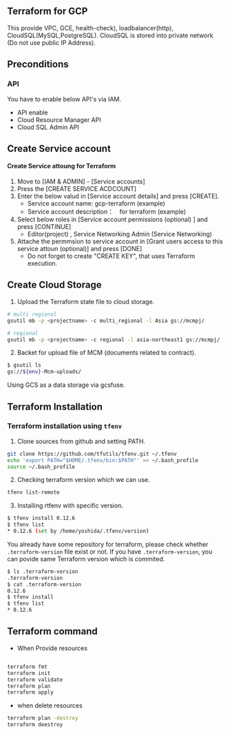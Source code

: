 ## Terraform for GCP

This provide VPC, GCE, health-check), loadbalancer(http), CloudSQL(MySQL,PostgreSQL).
CloudSQL is stored into private network (Do not use public IP Address).
<br>

## Preconditions

### API

You have to enable below API's via IAM.

- API enable
- Cloud Resource Manager API
- Cloud SQL Admin API

## Create Service account

#### Create Service attoung for Terraform
1. Move to [IAM & ADMIN] - [Service accounts]
2. Press the [CREATE SERVICE ACDCOUNT]
3. Enter the below valud in [Service account details] and press [CREATE].
    - Service account name: gcp-terraform (example)
    - Service account description：　for terraform (example)
4. Select below roles in [Service account permissions (optional) ] and press [CONTINUE]
    - Editor(project) , Service Networking Admin (Service Networking)
5. Attache the permmsion to service account in [Grant users access to this service attoun (optional)] and press [DONE]
    - Do not forget to create "CREATE KEY", that uses Terraform execution.


## Create Cloud Storage

1. Upload the Terraform state file to cloud storage.

```bash
# multi regional
gsutil mb -p <projectname> -c multi_regional -l Asia gs://mcmpj/

# regional
gsutil mb -p <projectname> -c regional -l asia-northeast1 gs://mcmpj/
```

2. Backet for upload file of MCM (documents related to contract).

```bash
$ gsutil ls
gs://${env}-Mcm-uploads/
```

Using GCS as a data storage via gcsfuse.


## Terraform Installation

### Terraform installation using `tfenv`

1. Clone sources from github and setting PATH.

```bash
git clone https://github.com/tfutils/tfenv.git ~/.tfenv
echo 'export PATH="$HOME/.tfenv/bin:$PATH"' >> ~/.bash_profile
source ~/.bash_profile
```

2. Checking terraform version which we can use.

```bash
tfenv list-remote
```

3. Installing rtfenv with specific version.

```bash
$ tfenv install 0.12.6
$ tfenv list
* 0.12.6 (set by /home/yoshida/.tfenv/version)
```

You already have some repository for terraform, please check whether `.terraform-version` file exist or not.
If you have `.terraform-version`, you can povide same Terraform version which is commited.

```bash
$ ls .terraform-version
.terraform-version
$ cat .terraform-version
0.12.6
$ tfenv install
$ tfenv list
* 0.12.6
```

## Terraform command

- When Provide resources

```bash

terraform fmt
terraform init
terraform validate
terraform plan
terraform apply
```

- when delete resources

```bash
terraform plan -destroy
terraform deestroy
```
